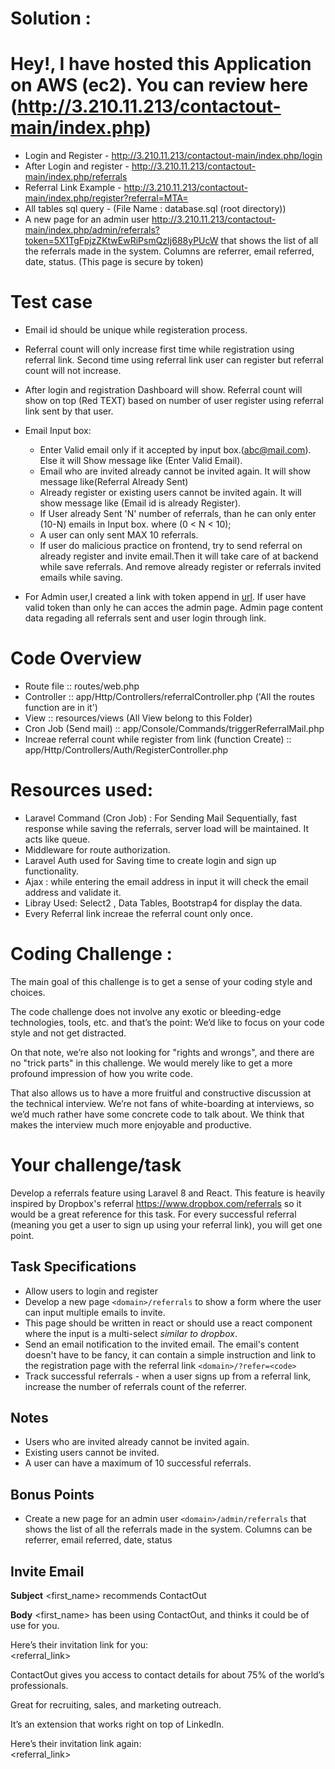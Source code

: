# Solution :
# Hey!, I have hosted this Application on AWS (ec2). You can review here (http://3.210.11.213/contactout-main/index.php)
* Login and Register - http://3.210.11.213/contactout-main/index.php/login
* After Login and register - http://3.210.11.213/contactout-main/index.php/referrals
* Referral Link Example - http://3.210.11.213/contactout-main/index.php/register?referral=MTA=
* All tables sql query - (File Name : database.sql (root directory))
* A new page for an admin user http://3.210.11.213/contactout-main/index.php/admin/referrals?token=5X1TgFpjzZKtwEwRiPsmQzIj688yPUcW that shows the list of all the referrals made in the system. Columns are referrer, email referred, date, status. (This page is secure by token)

# Test case
* Email id should be unique while registeration process.
* Referral count will only increase first time while registration using referral link. Second time using referral link user can register but referral count will not increase.
* After login and registration Dashboard will show. Referral count will show on top (Red TEXT) based on number of user register using referral link sent by that user.
* Email Input box:
    * Enter Valid email only if it accepted by input box.(abc@mail.com). Else it will Show message like (Enter Valid Email).
    * Email who are invited already cannot be invited again. It will show message like(Referral Already Sent)
    * Already register or existing users cannot be invited again. It will show message like (Email id is already Register).
    * If User already Sent 'N' number of referrals, than he can only enter (10-N) emails in Input box. where (0 < N < 10);
    * A user can only sent MAX 10 referrals.
    * If user do malicious practice on frontend, try to send referral on already register and invite email.Then it will take care of at backend while save referrals. And remove already register or referrals invited emails while saving.  

* For Admin user,I created a link with token append in <a href="http://3.210.11.213/contactout-main/index.php/admin/referrals?token=5X1TgFpjzZKtwEwRiPsmQzIj688yPUcW" target="_blank">url</a>. If user have valid token than only he can acces the admin page. Admin page content data regading all referrals sent and user login through link.

# Code Overview 
* Route file :: routes/web.php
* Controller :: app/Http/Controllers/referralController.php ('All the routes function are in it')
* View :: resources/views (All View belong to this Folder)
* Cron Job (Send mail) :: app/Console/Commands/triggerReferralMail.php
* Increae referral count while register from link (function Create) :: app/Http/Controllers/Auth/RegisterController.php

# Resources used:
* Laravel Command (Cron Job) : For Sending Mail Sequentially, fast response while saving the referrals, server load will be maintained. It acts like queue.
* Middleware for route authorization.
* Laravel Auth used for Saving time to create login and sign up functionality.   
* Ajax : while entering the email address in input it will check the email address and validate it.
* Libray Used: Select2 , Data Tables, Bootstrap4 for display the data.
* Every Referral link increae the referral count only once. 

# Coding Challenge :

The main goal of this challenge is to get a sense of your coding style and choices.

The code challenge does not involve any exotic or bleeding-edge technologies, tools, etc. and that’s the point: We’d like to focus on your code style and not get distracted.

On that note, we’re also not looking for "rights and wrongs", and there are no "trick parts" in this challenge. We would merely like to get a more profound impression of how you write code.

That also allows us to have a more fruitful and constructive discussion at the technical interview. We’re not fans of white-boarding at interviews, so we’d much rather have some concrete code to talk about. We think that makes the interview much more enjoyable and productive.


# Your challenge/task

Develop a referrals feature using Laravel 8 and React. This feature is heavily inspired by Dropbox's referral https://www.dropbox.com/referrals so it would be a great reference for this task. For every successful referral (meaning you get a user to sign up using your referral link), you will get one point.

## Task Specifications

* Allow users to login and register
* Develop a new page `<domain>/referrals` to show a form where the user can input multiple emails to invite.
* This page should be written in react or should use a react component where the input is a multi-select _similar to dropbox_.
* Send an email notification to the invited email. The email's content doesn't have to be fancy, it can contain a simple instruction and link to the registration page with the referral link `<domain>/?refer=<code>`
* Track successful referrals - when a user signs up from a referral link, increase the number of referrals count of the referrer.

## Notes
* Users who are invited already cannot be invited again.
* Existing users cannot be invited.
* A user can have a maximum of 10 successful referrals.

## Bonus Points
* Create a new page for an admin user `<domain>/admin/referrals` that shows the list of all the referrals made in the system. Columns can be referrer, email referred, date, status

## Invite Email
**Subject**
<first_name> recommends ContactOut

**Body**
<first_name> has been using ContactOut, and thinks it could be of use for you.  
  
Here’s their invitation link for you:  
<referral_link>
  
ContactOut gives you access to contact details for about 75% of the world’s professionals.  
  
Great for recruiting, sales, and marketing outreach.  
  
It’s an extension that works right on top of LinkedIn.  
  
Here’s their invitation link again:  
<referral_link>

